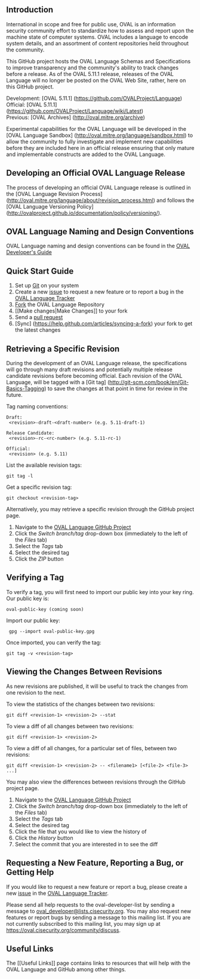 ## Introduction
International in scope and free for public use, OVAL is an information security community effort to standardize how to assess and report upon the machine state of computer systems. OVAL includes a language to encode system details, and an assortment of content repositories held throughout the community.

This GitHub project hosts the OVAL Language Schemas and Specifications to improve transparency and the community's ability to track changes before a release. As of the OVAL 5.11.1 release, releases of the OVAL Language will no longer be posted on the OVAL Web Site, rather, here on this GitHub project.

Development: [OVAL 5.11.1] (https://github.com/OVALProject/Language)<br>
Official: [OVAL 5.11.1] (https://github.com/OVALProject/Language/wiki/Latest)<br>
Previous: [OVAL Archives] (http://oval.mitre.org/archive)<br>

Experimental capabilities for the OVAL Language will be developed in the [OVAL Language Sandbox] (http://oval.mitre.org/language/sandbox.html) to allow the community to fully investigate and implement new capabilities before they are included here in an official release ensuring that only mature and implementable constructs are added to the OVAL Language.

## Developing an Official OVAL Language Release
The process of developing an official OVAL Language release is outlined in the [OVAL Language Revision Process] (http://oval.mitre.org/language/about/revision_process.html) and follows the [OVAL Language Versioning Policy] (http://ovalproject.github.io/documentation/policy/versioning/).

## OVAL Language Naming and Design Conventions
OVAL Language naming and design conventions can be found in the [OVAL Developer's Guide](http://ovalproject.github.io/getting-started/best-practices/)

## Quick Start Guide
1. Set up [Git](http://help.github.com/win-set-up-git/) on your system
2. Create a new [issue](https://github.com/blog/831-issues-2-0-the-next-generation) to request a new feature or to report a bug in the [OVAL Language Tracker](https://github.com/OVALProject/Language/issues)
3. [Fork](http://help.github.com/fork-a-repo/) the OVAL Language Repository
4. [[Make changes|Make Changes]] to your fork
5. Send a [pull request](http://help.github.com/send-pull-requests)
6. [Sync] (https://help.github.com/articles/syncing-a-fork) your fork to get the latest changes

## Retrieving a Specific Revision
During the development of an OVAL Language release, the specifications will go through many draft revisions and potentially multiple release candidate revisions before becoming official. Each revision of the OVAL Language, will be tagged with a [Git tag] (http://git-scm.com/book/en/Git-Basics-Tagging) to save the changes at that point in time for review in the future.

Tag naming conventions:<br>

    Draft:     
     <revision>-draft-<draft-number> (e.g. 5.11-draft-1)

    Release Candidate:      
     <revision>-rc-<rc-number> (e.g. 5.11-rc-1)
  
    Official: 
     <revision> (e.g. 5.11)

List the available revision tags:<br>

    git tag -l

Get a specific revision tag:<br>

    git checkout <revision-tag>

Alternatively, you may retrieve a specific revision through the GitHub project page.

1. Navigate to the [OVAL Language GitHub Project](https://github.com/OVALProject/Language)
2. Click the _Switch branch/tag_ drop-down box (immediately to the left of the _Files_ tab)
3. Select the _Tags_ tab
4. Select the desired tag
5. Click the _ZIP_ button

## Verifying a Tag
To verify a tag, you will first need to import our public key into your key ring. Our public key is:

    oval-public-key (coming soon)

Import our public key:

     gpg --import oval-public-key.gpg

Once imported, you can verify the tag:

    git tag -v <revision-tag>

## Viewing the Changes Between Revisions
As new revisions are published, it will be useful to track the changes from one revision to the next.

To view the statistics of the changes between two revisions:

    git diff <revision-1> <revision-2> --stat

To view a diff of all changes between two revisions:

    git diff <revision-1> <revision-2>

To view a diff of all changes, for a particular set of files, between two revisions:

    git diff <revision-1> <revision-2> -- <filename1> [<file-2> <file-3> ...]

You may also view the differences between revisions through the GitHub project page.

1. Navigate to the [OVAL Language GitHub Project](https://github.com/OVALProject/Language)
2. Click the _Switch branch/tag_ drop-down box (immediately to the left of the _Files_ tab)
3. Select the _Tags_ tab
4. Select the desired tag
5. Click the file that you would like to view the history of
6. Click the _History_ button
7. Select the commit that you are interested in to see the diff

## Requesting a New Feature, Reporting a Bug, or Getting Help
If you would like to request a new feature or report a bug, please create a new [issue](https://github.com/blog/831-issues-2-0-the-next-generation) in the [OVAL Language Tracker](https://github.com/OVALProject/Language/issues). 

Please send all help requests to the oval-developer-list by sending a message to oval_developer@lists.cisecurity.org. You may also request new features or report bugs by sending a message to this mailing list. If you are not currently subscribed to this mailing list, you may sign up at https://oval.cisecurity.org/community/discuss.

## Useful Links
The [[Useful Links]] page contains links to resources that will help with the OVAL Language and GitHub among other things.